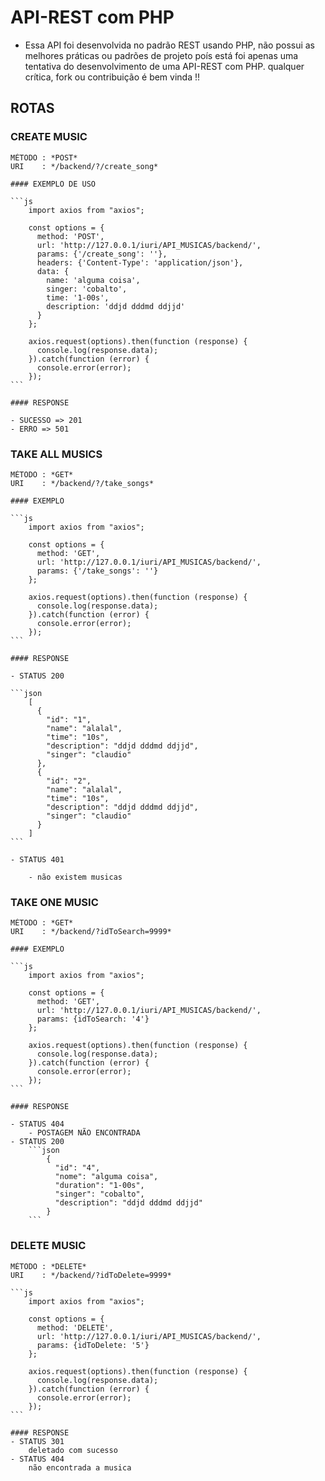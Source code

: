 # API-REST com PHP

- Essa API foi desenvolvida no padrão REST usando PHP, não possui as melhores práticas ou padrões de projeto poís está foi apenas uma tentativa do desenvolvimento de uma API-REST com PHP. qualquer crítica, fork ou contribuição é bem vinda !!

## ROTAS 

### CREATE MUSIC

	MÉTODO : *POST* 
	URI    : */backend/?/create_song*

	#### EXEMPLO DE USO

	```js
		import axios from "axios";

		const options = {
		  method: 'POST',
		  url: 'http://127.0.0.1/iuri/API_MUSICAS/backend/',
		  params: {'/create_song': ''},
		  headers: {'Content-Type': 'application/json'},
		  data: {
		    name: 'alguma coisa',
		    singer: 'cobalto',
		    time: '1-00s',
		    description: 'ddjd dddmd ddjjd'
		  }
		};

		axios.request(options).then(function (response) {
		  console.log(response.data);
		}).catch(function (error) {
		  console.error(error);
		});
	```

	#### RESPONSE

	- SUCESSO => 201
	- ERRO => 501

### TAKE ALL MUSICS

	MÉTODO : *GET* 
	URI    : */backend/?/take_songs*

	#### EXEMPLO 

	```js
		import axios from "axios";

		const options = {
		  method: 'GET',
		  url: 'http://127.0.0.1/iuri/API_MUSICAS/backend/',
		  params: {'/take_songs': ''}
		};

		axios.request(options).then(function (response) {
		  console.log(response.data);
		}).catch(function (error) {
		  console.error(error);
		});
	```

	#### RESPONSE

	- STATUS 200

	```json
		[
		  {
		    "id": "1",
		    "name": "alalal",
		    "time": "10s",
		    "description": "ddjd dddmd ddjjd",
		    "singer": "claudio"
		  },
		  {
		    "id": "2",
		    "name": "alalal",
		    "time": "10s",
		    "description": "ddjd dddmd ddjjd",
		    "singer": "claudio"
		  }
		]
	```

	- STATUS 401

		- não existem musicas

### TAKE ONE MUSIC

	MÉTODO : *GET* 
	URI    : */backend/?idToSearch=9999*

	#### EXEMPLO

	```js
		import axios from "axios";

		const options = {
		  method: 'GET',
		  url: 'http://127.0.0.1/iuri/API_MUSICAS/backend/',
		  params: {idToSearch: '4'}
		};

		axios.request(options).then(function (response) {
		  console.log(response.data);
		}).catch(function (error) {
		  console.error(error);
		});
	```

	#### RESPONSE

	- STATUS 404
		- POSTAGEM NÃO ENCONTRADA
	- STATUS 200
		```json
			{
			  "id": "4",
			  "nome": "alguma coisa",
			  "duration": "1-00s",
			  "singer": "cobalto",
			  "description": "ddjd dddmd ddjjd"
			}
		```

### DELETE MUSIC

	MÉTODO : *DELETE*
	URI    : */backend/?idToDelete=9999*

	```js
		import axios from "axios";

		const options = {
		  method: 'DELETE',
		  url: 'http://127.0.0.1/iuri/API_MUSICAS/backend/',
		  params: {idToDelete: '5'}
		};

		axios.request(options).then(function (response) {
		  console.log(response.data);
		}).catch(function (error) {
		  console.error(error);
		});
	```

	#### RESPONSE 
	- STATUS 301
		deletado com sucesso
	- STATUS 404
		não encontrada a musica